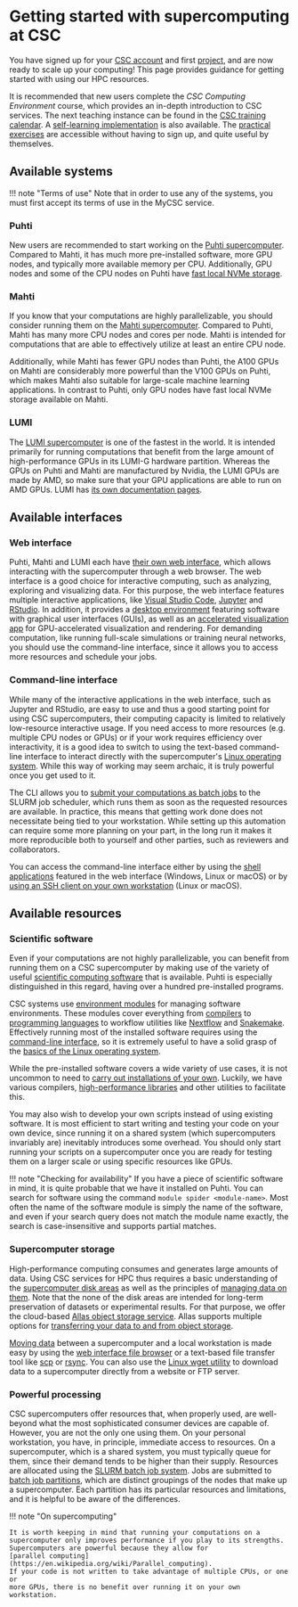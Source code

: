 # Getting started with supercomputing at CSC

You have signed up for your [CSC account](../../accounts/how-to-create-new-user-account.md)
and first [project](../../accounts/how-to-create-new-project.md), and are now ready to
scale up your computing! This page provides guidance for getting started with
using our HPC resources.

It is recommended that new users complete the *CSC Computing Environment* course,
which provides an in-depth introduction to CSC services. The next teaching
instance can be found in the
[CSC training calendar](https://csc.fi/en/trainings/training-calendar/).
A [self-learning implementation](https://csc.fi/en/training-calendar/csc-computing-environment-self-learning/)
is also available. The
[practical exercises](https://csc-training.github.io/csc-env-eff/) are
accessible without having to sign up, and quite useful by themselves.

## Available systems

!!! note "Terms of use"
    Note that in order to use any of the systems, you must first accept its
    terms of use in the MyCSC service.

### Puhti

New users are recommended to start working on the
[Puhti supercomputer](../../computing/available-systems.md#puhti).
Compared to Mahti, it has much more pre-installed software, more GPU nodes, and
typically more available memory per CPU. Additionally, GPU nodes and some of the CPU nodes
on Puhti have [fast local NVMe storage](../../computing/disk.md#temporary-local-disk-areas).

### Mahti

If you know that your computations are highly parallelizable, you should
consider running them on the
[Mahti supercomputer](../../computing/available-systems.md#mahti).
Compared to Puhti, Mahti has many more CPU nodes and cores per node. Mahti is
intended for computations that are able to effectively utilize at least an
entire CPU node.

Additionally, while Mahti has fewer GPU nodes than Puhti, the A100 GPUs on Mahti
are considerably more powerful than the V100 GPUs on Puhti, which makes Mahti
also suitable for large-scale machine learning applications. In contrast to Puhti,
only GPU nodes have fast local NVMe storage available on Mahti.

### LUMI

The [LUMI supercomputer](../../computing/available-systems.md#lumi)
is one of the fastest in the world. It is intended primarily
for running computations that benefit from the large amount of high-performance
GPUs in its LUMI-G hardware partition. Whereas the GPUs on Puhti and Mahti are
manufactured by Nvidia, the LUMI GPUs are made by AMD, so make sure that your
GPU applications are able to run on AMD GPUs. LUMI has
[its own documentation pages](https://docs.lumi-supercomputer.eu/).

## Available interfaces

### Web interface

Puhti, Mahti and LUMI each have
[their own web interface](../../computing/webinterface/index.md), which allows
interacting with the supercomputer through a web browser. The web interface is a
good choice for interactive computing, such as analyzing, exploring
and visualizing data. For this purpose, the web interface features multiple
interactive applications, like
[Visual Studio Code](../../computing/webinterface/vscode.md),
[Jupyter](../../computing/webinterface/jupyter.md) and
[RStudio](../../computing/webinterface/rstudio.md). In addition, it provides a
[desktop environment](../../computing/webinterface/desktop.md) featuring
software with graphical user interfaces (GUIs), as well as an
[accelerated visualization app](../../computing/webinterface/accelerated-visualization.md)
for GPU-accelerated visualization and rendering. For demanding computation,
like running full-scale simulations or training neural networks, you should use
the command-line interface, since it allows you to access more resources and
schedule your jobs.

### Command-line interface

While many of the interactive applications in the web interface, such as
Jupyter and RStudio, are easy to use and thus a good starting point for using
CSC supercomputers, their computing capacity is limited to relatively
low-resource interactive usage. If you need access to more resources (e.g.
multiple CPU nodes or GPUs) or if your work requires efficiency over
interactivity, it is a good idea to switch to using the text-based command-line
interface to interact directly with the supercomputer's
[Linux operating system](./env-guide/index.md). While this way of working may
seem archaic, it is truly powerful once you get used to it.

The CLI allows you to 
[submit your computations as batch jobs](../../computing/running/getting-started.md)
to the SLURM job scheduler, which runs them as soon as the requested resources
are available. In practice, this means that getting work done does not
necessitate being tied to your workstation. While setting up this automation
can require some more planning on your part, in the long run it makes it more
reproducible both to yourself and other parties, such as reviewers and collaborators.

You can access the command-line interface either by
using the [shell applications](../../computing/webinterface/shell.md)
featured in the web interface (Windows, Linux or macOS) or by
[using an SSH client on your own workstation](../../computing/connecting.md)
(Linux or macOS).

## Available resources

### Scientific software

Even if your computations are not highly parallelizable, you can benefit from
running them on a CSC supercomputer by making use of the variety of useful
[scientific computing software](../../apps/index.md) that is available.
Puhti is especially distinguished in this regard, having over a hundred
pre-installed programs.

CSC systems use [environment modules](../../computing/modules.md) for
managing software environments. These modules cover everything from
[compilers](../../computing/installing.md#compiling) to
[programming languages](../../apps/by_discipline.md#mathematics-and-statistics)
to workflow utilities like
[Nextflow](../../apps/nextflow.md) and [Snakemake](../../apps/snakemake.md).
Effectively running most of the installed software requires using the
[command-line interface](#command-line-interface), so it is extremely useful to
have a solid grasp of the
[basics of the Linux operating system](./env-guide/index.md).

While the pre-installed software covers a wide variety of use cases, it is not
uncommon to need to
[carry out installations of your own](../../computing/installing.md).
Luckily, we have various
compilers,
[high-performance libraries](../../computing/hpc-libraries.md) and
other utilities to facilitate this.

You may also wish to develop your own scripts instead of using existing
software. It is most efficient to start writing and testing your code on your
own device, since running it on a shared system (which supercomputers
invariably are) inevitably introduces some overhead. You should only start
running your scripts on a supercomputer once you are ready for testing them on a
larger scale or using specific resources like GPUs.

!!! note "Checking for availability"
    If you have a piece of scientific software in mind, it is quite probable
    that we have it installed on Puhti. You can search for software using the
    command `module spider <module-name>`. Most often the name of the software
    module is simply the name of the software, and even if your search query
    does not match the module name exactly, the search is case-insensitive and
    supports partial matches.

### Supercomputer storage

High-performance computing consumes and generates large amounts of data.
Using CSC services for HPC thus requires a basic understanding of the
[supercomputer disk areas](../../computing/disk.md) as well as the principles
of [managing data on them](./clean-up-data.md). Note that the none of the
disk areas are intended for long-term preservation of datasets or experimental
results. For that purpose, we offer the cloud-based
[Allas object storage service](../../data/Allas/introduction.md). Allas supports
multiple options for
[transferring your data to and from object storage](../../data/Allas/accessing_allas.md).

[Moving data](../../data/moving/index.md) between a supercomputer and a local
workstation is made easy by using the
[web interface file browser](../../data/moving/web-interface.md) or a
text-based file transfer tool like [scp](../../data/moving/scp.md) or
[rsync](../../data/moving/rsync.md). You can also use the
[Linux wget utility](../../data/moving/wget.md) to download data to
a supercomputer directly from a website or FTP server.

### Powerful processing

CSC supercomputers offer resources that, when properly used, are well-beyond
what the most sophisticated consumer devices are capable of. However, you are
not the only one using them. On your personal workstation, you have, in
principle, immediate access to resources. On a supercomputer, which is a shared
system, you must typically queue for them, since their demand tends to be higher
than their supply. Resources are allocated using the
[SLURM batch job system](../../computing/running/getting-started.md).
Jobs are submitted to
[batch job partitions](../../computing/running/batch-job-partitions.md),
which are distinct groupings of the nodes that make up a supercomputer.
Each partition has its particular resources and limitations, and it is helpful
to be aware of the differences.

!!! note "On supercomputing"

    It is worth keeping in mind that running your computations on a
    supercomputer only improves performance if you play to its strengths.
    Supercomputers are powerful because they allow for
    [parallel computing](https://en.wikipedia.org/wiki/Parallel_computing).
    If your code is not written to take advantage of multiple CPUs, or one or
    more GPUs, there is no benefit over running it on your own workstation.
